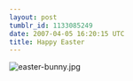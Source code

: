 ```yaml
---
layout: post
tumblr_id: 1133085249
date: 2007-04-05 16:20:15 UTC
title: Happy Easter
---
```


<img src='/attachments/2007/04/easter-bunny.jpg' alt='easter-bunny.jpg' />
